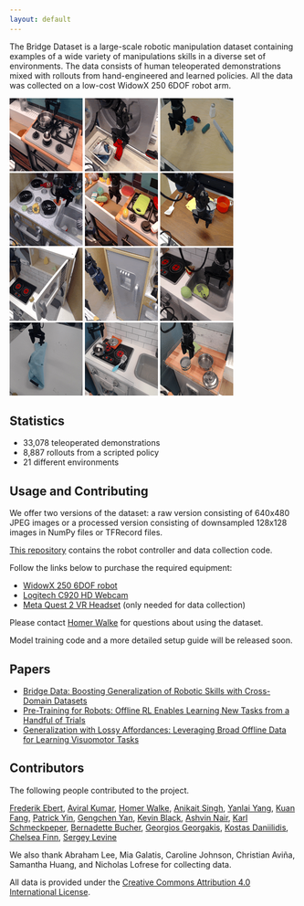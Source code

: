 ```yaml
---
layout: default
---
```


The Bridge Dataset is a large-scale robotic manipulation dataset containing examples 
of a wide variety of manipulations skills in a diverse set of environments. The
data consists of human teleoperated demonstrations mixed with rollouts from 
hand-engineered and learned policies. All the data was collected on a low-cost 
WidowX 250 6DOF robot arm. 

![bridge-gif-1](assets/images/bridge_gif1.gif)
![bridge-gif-2](assets/images/bridge_gif2.gif)
![bridge-gif-3](assets/images/bridge_gif3.gif)
![bridge-gif-4](assets/images/bridge_gif4.gif)
![bridge-gif-5](assets/images/bridge_gif5.gif)
![bridge-gif-6](assets/images/bridge_gif6.gif)
![bridge-gif-7](assets/images/bridge_gif7.gif)
![bridge-gif-8](assets/images/bridge_gif8.gif)
![bridge-gif-9](assets/images/bridge_gif9.gif)
![bridge-gif-10](assets/images/bridge_gif10.gif)
![bridge-gif-11](assets/images/bridge_gif11.gif)
![bridge-gif-12](assets/images/bridge_gif12.gif)

## Statistics

- 33,078 teleoperated demonstrations
- 8,887 rollouts from a scripted policy
- 21 different environments

## Usage and Contributing

We offer two versions of the dataset: a raw version consisting of 640x480 JPEG images or a processed version consisting of downsampled 128x128 images in NumPy files or TFRecord files. 

[This repository](https://github.com/yanlai00/bridge_data_robot_infra) contains 
the robot controller and data collection code. 

Follow the links below to purchase the required equipment:

- [WidowX 250 6DOF robot](https://www.trossenrobotics.com/widowx-250-robot-arm-6dof.aspx)
- [Logitech C920 HD Webcam](https://www.amazon.com/dp/B006JH8T3S)
- [Meta Quest 2 VR Headset](https://www.amazon.com/dp/B099VMT8VZ/) (only needed for data collection)

Please contact [Homer Walke](https://homerwalke.com/) for questions about using the dataset. 

Model training code and a more detailed setup guide will be released soon. 

## Papers

- [Bridge Data: Boosting Generalization of Robotic Skills with Cross-Domain Datasets](https://arxiv.org/abs/2109.13396)
- [Pre-Training for Robots: Offline RL Enables Learning New Tasks from a Handful of Trials](https://arxiv.org/abs/2210.05178)
- [Generalization with Lossy Affordances: Leveraging Broad Offline Data for Learning Visuomotor Tasks](https://arxiv.org/abs/2210.06601)

## Contributors

The following people contributed to the project. 

[Frederik Ebert](https://febert.github.io/), [Aviral Kumar](https://aviralkumar2907.github.io/), [Homer Walke](https://homerwalke.com/), [Anikait Singh](https://asap7772.github.io/), [Yanlai Yang](https://yanlai00.github.io/), [Kuan Fang](http://kuanfang.github.io/), [Patrick Yin](https://patrickyin.me/), [Gengchen Yan](https://www.linkedin.com/in/gengchen-matt-yan), [Kevin Black](https://kevinblack.dev/), [Ashvin Nair](https://ashvin.me/), [Karl Schmeckpeper](https://sites.google.com/view/karlschmeckpeper), [Bernadette Bucher](https://bucherb.github.io/), [Georgios Georgakis](https://ggeorgak11.github.io/), [Kostas Daniilidis](https://www.cis.upenn.edu/~kostas/), [Chelsea Finn](https://ai.stanford.edu/~cbfinn/), [Sergey Levine](https://people.eecs.berkeley.edu/~svlevine/)

We also thank Abraham Lee, Mia Galatis, Caroline Johnson, Christian Aviña, Samantha Huang, and Nicholas Lofrese for collecting data. 

All data is provided under the [Creative Commons Attribution 4.0 International License](https://creativecommons.org/licenses/by/4.0/).
